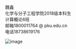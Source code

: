 魏鑫  
化学与分子工程学院2018级本科生                                                                                                               
计算概论6班                                                                                                                                 
邮箱1800011764 @ pku.edu.cn                                                                                                                 
电话18738619176
                                     
![image](https://github.com/WeiXinHuayuan/weixin/blob/master/%E5%BE%AE%E4%BF%A1%E5%9B%BE%E7%89%87_20180921205433.jpg)
  
    
